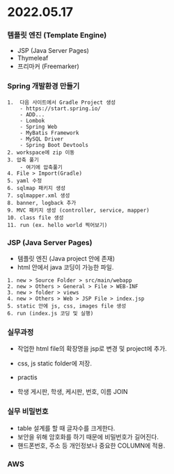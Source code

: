 # 2022.05.17

### 템플릿 엔진 (Template Engine)
- JSP (Java Server Pages)
- Thymeleaf
- 프리마커 (Freemarker)



### Spring 개발환경 만들기
```
1.  다음 사이트에서 Gradle Project 생성
    - https://start.spring.io/
    - ADD...
    - Lombok
    - Spring Web
    - MyBatis Framework
    - MySQL Driver
    - Spring Boot Devtools
2. workspace에 zip 이동
3. 압축 풀기
    - 여기에 압축풀기
4. File > Import(Gradle)
5. yaml 수정
6. sqlmap 패키지 생성
7. sqlmapper.xml 생성
8. banner, logback 추가
9. MVC 패키지 생성 (controller, service, mapper)
10. class file 생성
11. run (ex. hello world 찍어보기)
```

### JSP (Java Server Pages)
- 템플릿 엔진 (Java project 안에 존재)
- html 안에서 java 코딩이 가능한 파일.
```
1. new > Source Folder > src/main/webapp
2. new > Others > General > File > WEB-INF
3. new > folder > views
4. new > Others > Web > JSP File > index.jsp
5. static 안에 js, css, images file 생성
6. run (index.js 코딩 및 실행)
```

### 실무과정
- 작업한 html file의 확장명을 jsp로 변경 및 project에 추가.
- css, js static folder에 저장.

- practis
- 학생 게시판, 학생, 케시판, 번호, 이름 JOIN

### 실무 비밀번호
- table 설계를 할 때 글자수를 크게한다.
- 보안을 위해 암호화를 하기 때문에 비밀번호가 길어진다.
- 핸드폰번호, 주소 등 개인정보나 중요한 COLUMN에 적용.          

### AWS